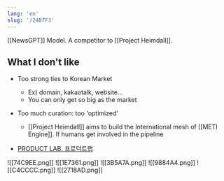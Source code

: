 ```yaml
---
lang: 'en'
slug: '/24B7F3'
---
```


[[NewsGPT]] Model. A competitor to [[Project Heimdall]].

## What I don't like

- Too strong ties to Korean Market
  - Ex) domain, kakaotalk, website...
  - You can only get so big as the market
- Too much curation: too 'optimized'

  - [[Project Heimdall]] aims to build the International mesh of [[METI Engine]]. If humans get involved in the pipeline

- [PRODUCT LAB. 프로덕트랩](https://maily.so/productlab)

![[74C9EE.png]]
![[1E7361.png]]
![[3B5A7A.png]]
![[9884A4.png]]
![[C4CCCC.png]]
![[2718AD.png]]
